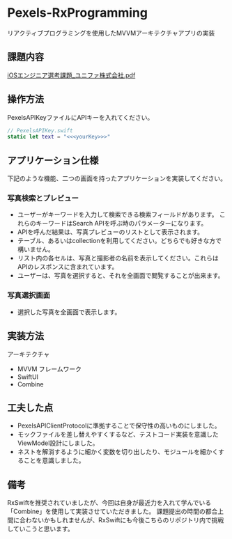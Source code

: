 # Pexels-RxProgramming
リアクティブプログラミングを使用したMVVMアーキテクチャアプリの実装

## 課題内容
[iOSエンジニア選考課題_ユニファ株式会社.pdf](https://github.com/indiamela/Pixels-RxProgramming/files/7430048/iOS._.pdf)

## 操作方法
PexelsAPIKeyファイルにAPIキーを入れてください。

```swift
// PexelsAPIKey.swift
static let text = "<<<yourKey>>>"
```

## アプリケーション仕様
下記のような機能、二つの画面を持ったアプリケーションを実装してください。
### 写真検索とプレビュー
- ユーザーがキーワードを入力して検索できる検索フィールドがあります。
これらのキーワードはSearch APIを呼ぶ時のパラメーターになります。
- APIを呼んだ結果は、写真プレビューのリストとして表示されます。
- テーブル、あるいはcollectionを利用してください。どちらでも好きな方で構いません。
- リスト内の各セルは、写真と撮影者の名前を表示してください。これらはAPIのレスポンスに含まれています。
- ユーザーは、写真を選択すると、それを全画面で閲覧することが出来ます。
### 写真選択画面
- 選択した写真を全画面で表示します。

## 実装方法
アーキテクチャ 
- MVVM
フレームワーク　
- SwiftUI
- Combine

## 工夫した点
- PexelsAPIClientProtocolに準拠することで保守性の高いものにしました。
- モックファイルを差し替えやすくするなど、テストコード実装を意識したViewModel設計にしました。
- ネストを解消するように細かく変数を切り出したり、モジュールを細かくすることを意識しました。

## 備考
RxSwiftを推奨されていましたが、今回は自身が最近力を入れて学んでいる「Combine」を使用して実装させていただきました。
課題提出の時間の都合上間に合わないかもしれませんが、RxSwiftにも今後こちらのリポジトリ内で挑戦していこうと思います。
